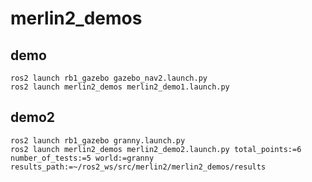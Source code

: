 # merlin2_demos

## demo

```shell
ros2 launch rb1_gazebo gazebo_nav2.launch.py
ros2 launch merlin2_demos merlin2_demo1.launch.py
```

## demo2

```shell
ros2 launch rb1_gazebo granny.launch.py
ros2 launch merlin2_demos merlin2_demo2.launch.py total_points:=6 number_of_tests:=5 world:=granny results_path:=~/ros2_ws/src/merlin2/merlin2_demos/results
```
